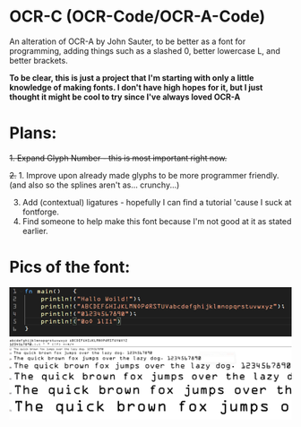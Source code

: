 # OCR-C (OCR-Code/OCR-A-Code)
An alteration of OCR-A by John Sauter, to be better as a font for programming, adding things such as a slashed 0, better lowercase L, and better brackets.

**To be clear, this is just a project that I'm starting with only a little knowledge of making fonts. I don't have high hopes for it, but I just thought it might be cool to try since I've always loved OCR-A**

# Plans:
~~1. Expand Glyph Number - this is most important right now.~~

~~2.~~ 1. Improve upon already made glyphs to be more programmer friendly. (and also so the splines aren't as... crunchy...)

3. Add (contextual) ligatures - hopefully I can find a tutorial 'cause I suck at fontforge.
4. Find someone to help make this font because I'm not good at it as stated earlier.

# Pics of the font:
![Example1](OCR-CODE_EXAMPLE.PNG)
![Example2](OCR-CODE_EXAMPLE2.PNG)
